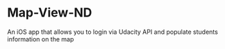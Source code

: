 # Map-View-ND
An iOS app that allows you to login via Udacity API and populate students information on the map

